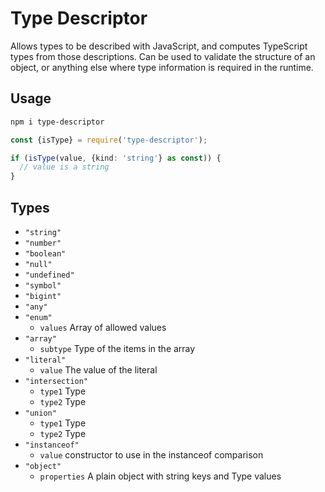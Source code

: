 # Type Descriptor

Allows types to be described with JavaScript, and computes TypeScript types from those descriptions.
Can be used to validate the structure of an object, or anything else where type information is required
in the runtime.

## Usage

```sh
npm i type-descriptor
```

```ts
const {isType} = require('type-descriptor');

if (isType(value, {kind: 'string'} as const)) {
  // value is a string
}
```

## Types

- `"string"`
- `"number"`
- `"boolean"`
- `"null"`
- `"undefined"`
- `"symbol"`
- `"bigint"`
- `"any"`
- `"enum"`
  - `values` Array of allowed values
- `"array"`
  - `subtype` Type of the items in the array
- `"literal"`
  - `value` The value of the literal
- `"intersection"`
  - `type1` Type
  - `type2` Type
- `"union"`
  - `type1` Type
  - `type2` Type
- `"instanceof"`
  - `value` constructor to use in the instanceof comparison
- `"object"`
  - `properties` A plain object with string keys and Type values
